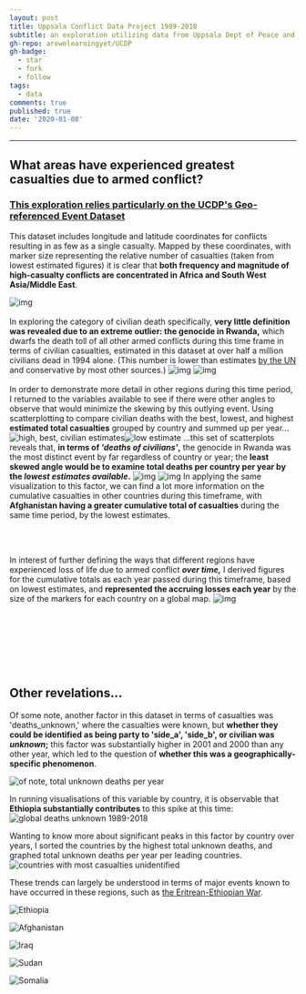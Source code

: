 ```yaml
---
layout: post
title: Uppsala Conflict Data Project 1989-2018
subtitle: an exploration utilizing data from Uppsala Dept of Peace and Conflict Research
gh-repo: arewelearningyet/UCDP
gh-badge:
  - star
  - fork
  - follow
tags:
  - data
comments: true
published: true
date: '2020-01-08'
---
```

****
## What areas have experienced greatest casualties due to armed conflict?
### [This exploration relies particularly on the UCDP's Geo-referenced Event Dataset](https://colab.research.google.com/drive/1EvIwlftRAd3tB0s3Es6WNboqZM4skZiq)



This dataset includes longitude and latitude coordinates for conflicts resulting in as few as a single casualty.
Mapped by these coordinates, with marker size representing the relative number of casualties (taken from lowest estimated figures) it is clear that **both frequency and magnitude of high-casualty conflicts are concentrated in Africa and South West Asia/Middle East**.

![img](https://github.com/arewelearningyet/arewelearningyet.github.io/blob/master/img/UCDP_georef.png?raw=true)<br><br>
In exploring the category of civilian death specifically, **very little definition was revealed due to an extreme outlier: the genocide in Rwanda,** which dwarfs the death toll of all other armed conflicts during this time frame in terms of civilian casualties, estimated in this dataset at over half a million civilians dead in 1994 alone. (This number is lower than estimates [by the UN](https://www.un.org/en/preventgenocide/rwanda/historical-background.shtml) and conservative by most other sources.)
![img](https://github.com/arewelearningyet/arewelearningyet.github.io/blob/master/img/UCDP_civbycountry_global.png?raw=true)
![img](https://github.com/arewelearningyet/arewelearningyet.github.io/blob/master/img/UCDP_civbycountry_zoom.png?raw=true)
<br><br>
In order to demonstrate more detail in other regions during this time period, I returned to the variables available to see if there were other angles to observe that would minimize the skewing by this outlying event. Using scatterplotting to compare civilian deaths with the best, lowest, and highest **estimated total casualties** grouped by country and summed up per year...
![high, best, civilian estimates](https://github.com/arewelearningyet/arewelearningyet.github.io/blob/master/img/UCDP_low_differentiation_scatter.png?raw=true)![low estimate](https://github.com/arewelearningyet/arewelearningyet.github.io/blob/master/img/UCDP_differentiation_scatter_low.png?raw=true)
...this set of scatterplots reveals that, **in terms of _'deaths of civilians'_,** the genocide in Rwanda was the most distinct event by far regardless of country or year; the **least skewed angle would be to examine total deaths per country per year by the _lowest estimates available_.**
![img](https://github.com/arewelearningyet/arewelearningyet.github.io/blob/master/img/UCDP_lowbycountry_global.png?raw=true)
![img](https://github.com/arewelearningyet/arewelearningyet.github.io/blob/master/img/UCDP_lowbycountry_zoom.png?raw=true)
In applying the same visualization to this factor, we can find a lot more information on the cumulative casualties in other countries during this timeframe, with **Afghanistan having a greater cumulative total of casualties** during the same time period, by the lowest estimates.

<br><br>

In interest of further defining the ways that different regions have experienced loss of life due to armed conflict **_over time,_** I derived figures for the cumulative totals as each year passed during this timeframe, based on lowest estimates, and **represented the accruing losses each year** by the size of the markers for each country on a global map.
![img](https://github.com/arewelearningyet/arewelearningyet.github.io/blob/master/img/UCD_chorotime.gif?raw=true) 

<br><br><br><br><br><br>
## Other revelations...

Of some note, another factor in this dataset in terms of casualties was 'deaths_unknown,' where the casualties were known, but **whether they could be identified as being party to 'side_a', 'side_b', or civilian was _unknown_;** this factor was substantially higher in 2001 and 2000 than any other year, which led to the question of **whether this was a geographically-specific phenomenon**.<br>

![of note, total unknown deaths per year](https://github.com/arewelearningyet/arewelearningyet.github.io/blob/master/img/UCDP_deaths_unknown.png?raw=true)

In running visualisations of this variable by country, it is observable that **Ethiopia substantially contributes** to this spike at this time:
![global deaths unknown 1989-2018](https://github.com/arewelearningyet/arewelearningyet.github.io/blob/master/img/UCDP_deaths_unknown_global.png?raw=true)

Wanting to know more about significant peaks in this factor by country over years, I sorted the countries by the highest total unknown deaths, and graphed total unknown deaths per year per leading countries.
![countries with most casualties unidentified](https://github.com/arewelearningyet/arewelearningyet.github.io/blob/master/img/UCDP_deaths_unknown_sort.png?raw=true)

These trends can largely be understood in terms of major events known to have occurred in these regions, such as [the Eritrean-Ethiopian War](https://en.wikipedia.org/wiki/Eritrean%E2%80%93Ethiopian_War#Casualties,_displacement_and_economic_disruption).

![Ethiopia](https://github.com/arewelearningyet/arewelearningyet.github.io/blob/master/img/UCDP_Ethiopia_deaths_unknown.png?raw=true)


![Afghanistan](https://github.com/arewelearningyet/arewelearningyet.github.io/blob/master/img/UCDP_Afghanistan_deaths_unknown.png?raw=true)


![Iraq](https://github.com/arewelearningyet/arewelearningyet.github.io/blob/master/img/UCDP_Iraq_deaths_unknown.png?raw=true)


![Sudan](https://github.com/arewelearningyet/arewelearningyet.github.io/blob/master/img/UCDP_Sudan_deaths_unknown.png?raw=true)


![Somalia](https://github.com/arewelearningyet/arewelearningyet.github.io/blob/master/img/UCDP_Somalia_deaths_unknown.png?raw=true)

